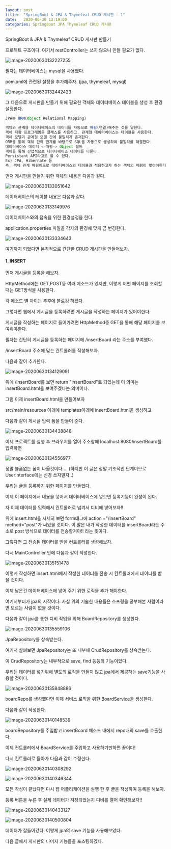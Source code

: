 ```yaml
---
layout: post
title:  "SpringBoot & JPA & Thymeleaf CRUD 게시판 - 1"
date:   2020-06-30 13:19:00
categories: SpringBoot JPA Thymeleaf CRUD 게시판
---
```

SpringBoot & JPA & Thymeleaf CRUD 게시판 만들기



프로젝트 구조이다. 여기서  restController는 쓰지 않으니 만들 필요가 없다.

![image-20200630132227255](https://user-images.githubusercontent.com/38029486/86098331-eaa7bc00-baf0-11ea-8a3b-13d18b54e650.png)



필자는 데이터베이스는 mysql을 사용했다. 

pom.xml에 관련된 설정을 추가해주자. (jpa, thymeleaf, mysql)

![image-20200630132442423]("https://yjkim2015.github.io/assets/image-20200630132442423.png")

그 다음으로 게시판을 만들기 위해 필요한 객체와 데이터베이스 테이블을 생성 후 환경설정한다. 

```javascript
JPA는 ORM(Object Relational Mapping)

객체와 관계형 데이터베이스의 데이터를 자동으로 매핑(연결)해주는 것을 말한다.
객체 지향 프로그래밍은 클래스를 사용하고, 관계형 데이터베이스는 테이블을 사용한다.
객체 모델과 관계형 모델 간에 불일치가 존재한다.
ORM을 통해 객체 간의 관계를 바탕으로 SQL을 자동으로 생성하여 불일치를 해결한다.
데이터베이스 데이터 <—매핑—> Object 필드
객체를 통해 간접적으로 데이터베이스 데이터를 다룬다.
Persistant API라고도 할 수 있다.
Ex) JPA, Hibernate 등
즉, 객체 관계 매핑이므로 데이터베이스의 테이블과 적용하고자 하는 객체의 매핑이 맞아야한다.
```



먼저 게시판을 만들기 위한 객체의 내용은  다음과 같다. 

![image-20200630133051642]("https://yjkim2015.github.io/assets/image-20200630133051642.png")



데이터베이스의 테이블 내용은 다음과 같다.

![image-20200630133149976]("https://yjkim2015.github.io/assets/image-20200630133149976.png")



데이터베이스와의 접속을 위한 환경설정을 한다.

application.properties 파일을 각자의 환경에 맞게 끔 변경한다.

![image-20200630133334643]("https://yjkim2015.github.io/assets/image-20200630133334643.png")

여기까지 되었다면 본격적으로 간단한 CRUD 게시판을 만들어보자.

#### 1. INSERT

먼저 게시글을 등록을 해보자.

HttpMethod에는 GET,POST등 여러 메소드가 있지만, 이렇게 어떤 페이지를 조회할 때는 GET방식을 사용한다.

각 메소드 별 차이는 추후에 블로깅 하겠다.

그렇다면  웹에서 게시글을 등록하려면 게시글을 작성하는 페이지가 있어야한다.

게시글을 작성하는 페이지로 들어가려면 HttpMethod중 GET을 통해 해당 페이지를 보여줘야한다.



필자는 간단히 게시글을 등록하는 페이지에 /insertBoard 라는 주소를 부여했다.

/insertBoard 주소에 맞는 컨트롤러를 작성해보자.

다음과 같이 추가한다.

![image-20200630134129091]("https://yjkim2015.github.io/assets/image-20200630134129091.png")

위에 /insertBoard를 보면 return  "insertBoard"로 되있는데 이 의미는 insertBoard.html을 보여주겠다는 의미이다. 



그럼 이제 insertBoard.html을 만들어보자 

src/main/resources 아래에 templates아래에 insertBoard.html을 생성하고

다음과 같이 게시글 입력 폼을 만들어 준다.

![image-20200630134438848]("https://yjkim2015.github.io/assets/image-20200630134438848.png")

이제 프로젝트를 실행 후 브라우저를 열어 주소창에 localhost:8080/insertBoard를 입력하면

![image-20200630134556977]("https://yjkim2015.github.io/assets/image-20200630134556977.png")



정말 볼품없는 폼이 나올것이다.... (하지만 이 글은 정말 기초적인 단계이므로 UserInterface에는 신경 쓰지말자..)



우리는 글을 등록하기 위한 페이지를 만들었다. 

이제 이 페이지에서 내용을 넣어서 데이터베이스에 넣으면 등록기능이 완성이 된다.

자 이제 데이터를 입력해서 컨트롤러로 넘겨서 디비에 넣어보자!!



위에 insert.html을 자세히 보면 form태그에 action ="/insertBoard" method="post"가 써있을 것이다. 이 말은 내가 작성한 데이터를 insertBoard라는 주소로 post 방식으로 데이터를 전송할거야!! 라는 뜻이다. 

그렇다면 그 전송된 데이터를 받을 컨트롤러를 생성해보자.



다시 MainController 안에 다음과 같이 작성한다.

![image-20200630135151478]("https://yjkim2015.github.io/assets/image-20200630135151478.png")

이렇게 작성하면 insert.html에서 작성한 데이터를 전송 시 컨트롤러에서 데이터를 받을 것이다.



이제 남은건 데이터베이스에 넣어 주기 위한 로직을 추가 해야한다.

여기서부터가 jpa의 시작이다. 사실 위의 기술한 내용들은 스프링을 공부해본 사람이라면 모르는 사람이 없을 것이다.



다음과 같이 jpa를 통한 디비 작업을 위해 BoardRepository를 생성한다.

![image-20200630135559106]("https://yjkim2015.github.io/assets/image-20200630135559106.png")



JpaRepository를 상속받는다.

여기서 살펴보면 JpaRepository는 또 내부에 CrudRepository를 상속받는다. 

이 CrudRepository는 내부적으로 save, find 등등의 기능이있다.

우리는 데이터를 넣기위해 별도의 로직을 만들지 않고 jpa에서 제공하는 save기능을 사용할 것이다.

![image-20200630135848886]("https://yjkim2015.github.io/assets/image-20200630135848886.png")

boardRepo를 생성했다면 이제 서비스 로직을 위한 BoardService을 생성한다.

다음과 같이 작성한다.

![image-20200630140148539]("https://yjkim2015.github.io/assets/image-20200630140148539.png")



boardRepository를 주입받고 insertBoard 메소드 내에서 repo내의 save를 호출한다.



이제 컨트롤러에서 BoardService를 주입하고 사용하기만하면 끝이다!

다시 컨트롤러로 돌아가 다음과 같이 수정한다.

![image-20200630140308292]("https://yjkim2015.github.io/assets/image-20200630140308292.png")





![image-20200630140346344]("https://yjkim2015.github.io/assets/image-20200630140346344.png")

모든 작성이 끝났다면 다시 웹 어플리케이션을 실행 한 후 글을 작성하여 등록을 해보자.



등록 버튼을 누른 후 실제 데이터가 저장되었는지 디비를 열어 확인해보자!!

![image-20200630140433127]("https://yjkim2015.github.io/assets/image-20200630140433127.png")



![image-20200630140500804]("https://yjkim2015.github.io/assets/image-20200630140500804.png")

데이터가 잘들어갔다. 이렇게 jpa의 save 기능을 사용해보았다.

다음 글에서 게시판의 나머지 기능들을 포스팅하겠다.
